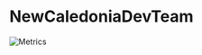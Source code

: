 # NewCaledoniaDevTeam

![Metrics](https://metrics.lecoq.io/NewCaledoniaDevTeam?template=terminal&repositories=100&repositories.forks=true&languages=1&achievements=1&languages.limit=8&languages.colors=github&languages.details=percentage&achievements.threshold=C&achievements.secrets=true&achievements.limit=5&config.timezone=America%2FChicag)
